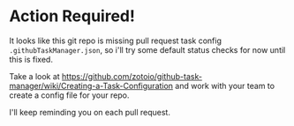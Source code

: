 # Action Required!

It looks like this git repo is missing pull request task config `.githubTaskManager.json`, so i'll try some default status checks for now until this is fixed.

Take a look at https://github.com/zotoio/github-task-manager/wiki/Creating-a-Task-Configuration
and work with your team to create a config file for your repo.

I'll keep reminding you on each pull request.
